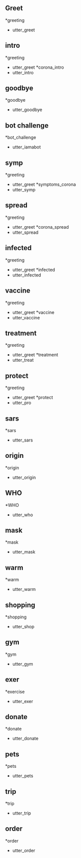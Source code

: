## Greet
*greeting
  - utter_greet

## intro
*greeting
  - utter_greet
*corona_intro
  - utter_intro

## goodbye
*goodbye
  - utter_goodbye

## bot challenge
*bot_challenge
  - utter_iamabot

## symp
*greeting
  - utter_greet
*symptoms_corona
  - utter_symp

## spread
*greeting
  - utter_greet
*corona_spread
  - utter_spread

## infected
*greeting
  - utter_greet
*infected 
  - utter_infected

## vaccine
*greeting 
  - utter_greet
*vaccine
  - utter_vaccine

## treatment
*greeting
 - utter_greet
*treatment
  - utter_treat

## protect
*greeting
  - utter_greet
*protect
  - utter_pro

## sars
*sars
  - utter_sars

## origin
*origin
  - utter_origin

##  WHO
*WHO
  - utter_who

## mask
*mask
  - utter_mask

## warm
*warm 
  - utter_warm

## shopping
*shopping 
  - utter_shop
    
## gym
*gym 
  - utter_gym

## exer
*exercise
  - utter_exer

## donate
*donate
  - utter_donate

## pets 
*pets
  - utter_pets

## trip
*trip 
  - utter_trip

## order
*order
  - utter_order